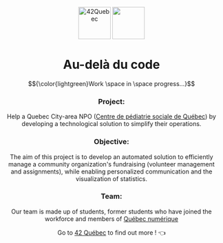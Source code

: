 <p align="center">
  <img height="75" alt="42Quebec" src="https://github.com/LaOuede/Pro-Bono/blob/main/42Quebec.png"/> <img height="75" src="https://github.com/LaOuede/Pro-Bono/blob/main/CentrePediatrieSociale.png"/>
</p>


<h1 align=center>Au-delà du code</h1>

<p align=center>
$${\color{lightgreen}Work \space in \space progress...}$$
</p>

<div align=center>

<h3 align=center>Project: </h3>

Help a Quebec City-area NPO ([Centre de pédiatrie sociale de Québec](https://pediatriesocialequebec.org)) by developing a technological solution to simplify their operations.

<h3 align=center>Objective: </h3>

The aim of this project is to develop an automated solution to efficiently manage a community organization's fundraising (volunteer management and assignments),
while enabling personalized communication and the visualization of statistics.

<h3 align=center>Team: </h3>

Our team is made up of students, former students who have joined the workforce and members of [Québec numérique](https://quebecnumerique.com)

</div>

<div align="center">

Go to [42 Québec](https://42quebec.com/blogue/42-quebec-probono/) to find out more ! 👈
</div>


